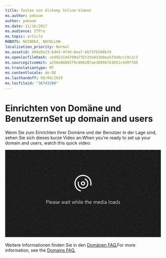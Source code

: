 ```yaml
---
title: Testen von Alchemy Inline-Videos
ms.author: pebaum
author: pebaum
ms.date: 11/16/2017
ms.audience: ITPro
ms.topic: article
ROBOTS: NOINDEX, NOFOLLOW
localization_priority: Normal
ms.assetid: d00e9a23-6443-4f4d-8ea7-bb75fb590b74
ms.openlocfilehash: ced92314d700a7f6725e831b0ea5fda0ccc9c2c3
ms.sourcegitcommit: a256e8680379c006287ae30996763051c4d9ff85
ms.translationtype: MT
ms.contentlocale: de-DE
ms.lasthandoff: 09/04/2019
ms.locfileid: "36743200"
---
```

# <a name="set-up-domain-and-users"></a><span data-ttu-id="76cf1-102">Einrichten von Domäne und Benutzern</span><span class="sxs-lookup"><span data-stu-id="76cf1-102">Set up domain and users</span></span>

<span data-ttu-id="76cf1-103">Wenn Sie zum Einrichten Ihrer Domäne und der Benutzer in der Lage sind, sehen Sie sich dieses kurze Video an:</span><span class="sxs-lookup"><span data-stu-id="76cf1-103">When you're ready to set up your domain and users, watch this quick video:</span></span>
  
![Ihr Browser unterstützt kein Video.](media/MSN_Video_Widget.gif)
  
<span data-ttu-id="76cf1-106">Weitere Informationen finden Sie in den [Domänen FAQ.](https://docs.microsoft.com/office365/admin/setup/domains-faq)</span><span class="sxs-lookup"><span data-stu-id="76cf1-106">For more information, see the [Domains FAQ.](https://docs.microsoft.com/office365/admin/setup/domains-faq)</span></span>
  

